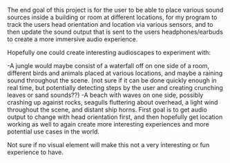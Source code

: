 The end goal of this project is for the user to be able to place various sound sources inside a building or room at different locations, for my program to track the users head orientation and location via various sensors, and to then update the sound output that is sent to the users headphones/earbuds to create a more immersive audio experience.

Hopefully one could create interesting audioscapes to experiment with:

-A jungle would maybe consist of a waterfall off on one side of a room, different birds and animals placed at various locations, and maybe a raining sound throughout the scene. (not sure if it can be done quickly enough in real time, but potentially detecting steps by the user and creating crunching leaves or sand sounds??)
-A beach with waves on one side, possibly crashing up against rocks, seagulls fluttering about overhead, a light wind throughout the scene, and distant ship horns.
First goal is to get audio output to change with head orientation first, and then hopefully get location working as well to again create more interesting experiences and more potential use cases in the world.

Not sure if no visual element will make this not a very interesting or fun experience to have.
